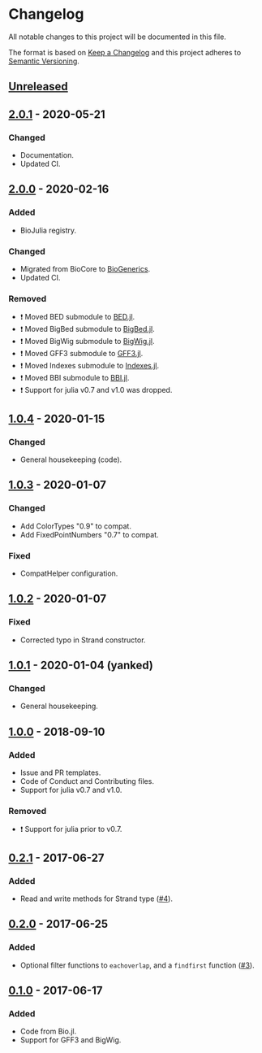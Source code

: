 # Changelog
All notable changes to this project will be documented in this file.

The format is based on [Keep a Changelog](http://keepachangelog.com/en/1.0.0/)
and this project adheres to [Semantic Versioning](http://semver.org/spec/v2.0.0.html).

## [Unreleased]

## [2.0.1] - 2020-05-21

### Changed
- Documentation.
- Updated CI.

## [2.0.0] - 2020-02-16
### Added
- BioJulia registry.

### Changed
- Migrated from BioCore to [BioGenerics](https://github.com/BioJulia/BioGenerics.jl/tree/v0.1.0).
- Updated CI.

### Removed
- :exclamation: Moved BED submodule to [BED.jl](https://github.com/BioJulia/BED.jl).
- :exclamation: Moved BigBed submodule to [BigBed.jl](https://github.com/BioJulia/BigBed.jl).
- :exclamation: Moved BigWig submodule to [BigWig.jl](https://github.com/BioJulia/BigWig.jl).
- :exclamation: Moved GFF3 submodule to [GFF3.jl](https://github.com/BioJulia/GFF3.jl).
- :exclamation: Moved Indexes submodule to [Indexes.jl](https://github.com/BioJulia/Indexes.jl).
- :exclamation: Moved BBI submodule to [BBI.jl](https://github.com/BioJulia/BBI.jl).
- :exclamation: Support for julia v0.7 and v1.0 was dropped.

## [1.0.4] - 2020-01-15
### Changed
- General housekeeping (code).

## [1.0.3] - 2020-01-07
### Changed
- Add ColorTypes "0.9" to compat.
- Add FixedPointNumbers "0.7" to compat.

### Fixed
- CompatHelper configuration.

## [1.0.2] - 2020-01-07
### Fixed
- Corrected typo in Strand constructor.

## [1.0.1] - 2020-01-04 (yanked)
### Changed
- General housekeeping.

## [1.0.0] - 2018-09-10
### Added
- Issue and PR templates.
- Code of Conduct and Contributing files.
- Support for julia v0.7 and v1.0.

### Removed
- :exclamation: Support for julia prior to v0.7.

## [0.2.1] - 2017-06-27
### Added
- Read and write methods for Strand type ([#4](https://github.com/BioJulia/GenomicFeatures.jl/pull/4)).

## [0.2.0] - 2017-06-25
### Added
- Optional filter functions to `eachoverlap`, and a `findfirst` function ([#3](https://github.com/BioJulia/GenomicFeatures.jl/pull/3)).

## [0.1.0] - 2017-06-17
### Added
- Code from Bio.jl.
- Support for GFF3 and BigWig.

[Unreleased]: https://github.com/BioJulia/GenomicFeatures.jl/compare/v2.0.1...HEAD
[2.0.1]: https://github.com/BioJulia/GenomicFeatures.jl/compare/v2.0.0...v2.0.1
[2.0.0]: https://github.com/BioJulia/GenomicFeatures.jl/compare/v1.0.4...v2.0.0
[1.0.4]: https://github.com/BioJulia/GenomicFeatures.jl/compare/v1.0.3...v1.0.4
[1.0.3]: https://github.com/BioJulia/GenomicFeatures.jl/compare/v1.0.2...v1.0.3
[1.0.2]: https://github.com/BioJulia/GenomicFeatures.jl/compare/v1.0.1...v1.0.2
[1.0.1]: https://github.com/BioJulia/GenomicFeatures.jl/compare/v1.0.0...v1.0.1
[1.0.0]: https://github.com/BioJulia/GenomicFeatures.jl/compare/v0.2.1...v1.0.0
[0.2.1]: https://github.com/BioJulia/GenomicFeatures.jl/compare/v0.2.0...v0.2.1
[0.2.0]: https://github.com/BioJulia/GenomicFeatures.jl/compare/v0.1.0...v0.2.0
[0.1.0]: https://github.com/BioJulia/GenomicFeatures.jl/tree/v0.1.0
